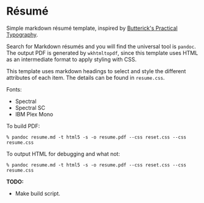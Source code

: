 # Résumé

Simple markdown résumé template, inspired by [Butterick's Practical Typography][practypo].

Search for Markdown résumés and you will find the universal tool is `pandoc`.
The output PDF is generated by `wkhtmltopdf`, since this template uses HTML as
an intermediate format to apply styling with CSS.

This template uses markdown headings to select and style the different attributes
of each item. The details can be found in `resume.css`.

Fonts:
- Spectral
- Spectral SC
- IBM Plex Mono

To build PDF:
```
% pandoc resume.md -t html5 -s -o resume.pdf --css reset.css --css resume.css
```
To output HTML for debugging and what not:
```
% pandoc resume.md -t html5 -s -o resume.pdf --css reset.css --css resume.css
```

**TODO:**
- Make build script.

[practypo]: https://practicaltypography.com/resumes.html
